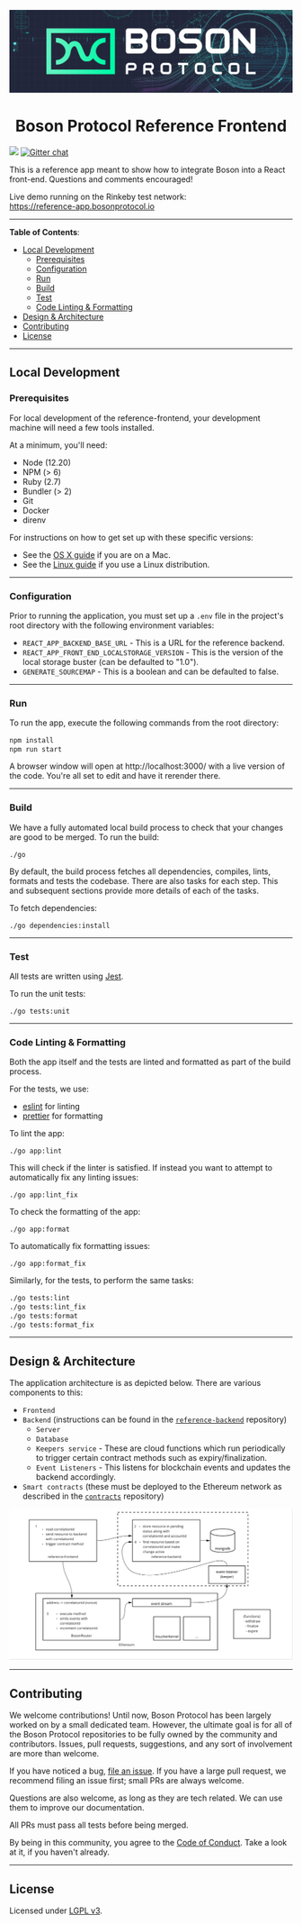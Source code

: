 [![banner](docs/assets/banner.png)](https://bosonprotocol.io)

<h1 align="center">Boson Protocol Reference Frontend</h1>

![](https://img.shields.io/badge/Coverage-6%25-733B27.svg?prefix=$coverage$)
[![Gitter chat](https://badges.gitter.im/bosonprotocol.png)](https://gitter.im/bosonprotocol/community)

This is a reference app meant to show how to integrate Boson into a React front-end. Questions and comments encouraged!

Live demo running on the Rinkeby test network: \
https://reference-app.bosonprotocol.io

---
**Table of Contents**:

- [Local Development](#local-development)
  - [Prerequisites](#prerequisites)
  - [Configuration](#configuration)
  - [Run](#run)
  - [Build](#build)
  - [Test](#test)
  - [Code Linting & Formatting](#code-linting--formatting)
- [Design & Architecture](#design--architecture)
- [Contributing](#contributing)
- [License](#license)

---
## Local Development

### Prerequisites

For local development of the reference-frontend, your development machine will need a few
tools installed.

At a minimum, you'll need:
* Node (12.20)
* NPM (> 6)
* Ruby (2.7)
* Bundler (> 2)
* Git
* Docker
* direnv

For instructions on how to get set up with these specific versions:
* See the [OS X guide](docs/setup/osx.md) if you are on a Mac.
* See the [Linux guide](docs/setup/linux.md) if you use a Linux distribution.

---
### Configuration
Prior to running the application, you must set up a `.env` file in the project's root directory with the following environment variables:
 - `REACT_APP_BACKEND_BASE_URL` - This is a URL for the reference backend.
 - `REACT_APP_FRONT_END_LOCALSTORAGE_VERSION` - This is the version of the local storage buster (can be defaulted to "1.0").
 - `GENERATE_SOURCEMAP` - This is a boolean and can be defaulted to false.

---
### Run
To run the app, execute the following commands from the root directory:

```shell script
npm install
npm run start
```

A browser window will open at http://localhost:3000/ with a live version of the 
code. You're all set to edit and have it rerender there.

---
### Build

We have a fully automated local build process to check that your changes are
good to be merged. To run the build:

```shell script
./go
````

By default, the build process fetches all dependencies, compiles, lints,
formats and tests the codebase. There are also tasks for each step. This and
subsequent sections provide more details of each of the tasks.

To fetch dependencies:

```shell script
./go dependencies:install
```

---
### Test

All tests are written using [Jest](https://jestjs.io/).

To run the unit tests:

```shell script
./go tests:unit
```

---
### Code Linting & Formatting

Both the app itself and the tests are linted and formatted as part of
the build process.

For the tests, we use:
* [eslint](https://eslint.org/) for linting
* [prettier](https://prettier.io/) for formatting

To lint the app:

```shell script
./go app:lint
```

This will check if the linter is satisfied. If instead you want to attempt to
automatically fix any linting issues:

```shell script
./go app:lint_fix
```

To check the formatting of the app:

```shell script
./go app:format
```

To automatically fix formatting issues:

```shell script
./go app:format_fix
```

Similarly, for the tests, to perform the same tasks:

```shell script
./go tests:lint
./go tests:lint_fix
./go tests:format
./go tests:format_fix
```

---
## Design & Architecture

The application architecture is as depicted below. There are various components to this:
 - `Frontend`
 - `Backend` (instructions can be found in the [`reference-backend`](https://github.com/bosonprotocol/reference-backend) repository)
     - `Server`
     - `Database`
     - `Keepers service` - These are cloud functions which run periodically to trigger certain contract methods such as expiry/finalization.
     - `Event Listeners` - This listens for blockchain events and updates the backend accordingly.
 - `Smart contracts` (these must be deployed to the Ethereum network as described in the [`contracts`](https://github.com/bosonprotocol/contracts) repository)

[![banner](docs/assets/architecture-diagram.png)](#design-&-architecture)

---
## Contributing

We welcome contributions! Until now, Boson Protocol has been largely worked on by a small dedicated team. However, the ultimate goal is for all of the Boson Protocol repositories to be fully owned by the community and contributors. Issues, pull requests, suggestions, and any sort of involvement are more than welcome.

If you have noticed a bug, [file an issue](/issues). If you have a large pull request, we recommend filing an issue first; small PRs are always welcome.

Questions are also welcome, as long as they are tech related. We can use them to improve our documentation.

All PRs must pass all tests before being merged.

By being in this community, you agree to the [Code of Conduct](CODE_OF_CONDUCT.md). Take a look at it, if you haven't already.

---
## License

Licensed under [LGPL v3](LICENSE).
